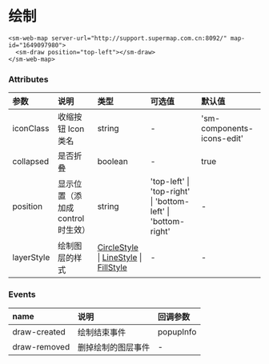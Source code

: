 # 绘制

<!-- <sm-iframe src="http://iclient.supermap.io/examples/mapboxgl/components_pan_vue.html"></sm-iframe> -->

```vue
<sm-web-map server-url="http://support.supermap.com.cn:8092/" map-id="1649097980">
  <sm-draw position="top-left"></sm-draw>
</sm-web-map>
```

### Attributes

| 参数       | 说明                                                                                                                                                    | 类型    | 可选值                                                       | 默认值                     |
| :--------- | :------------------------------------------------------------------------------------------------------------------------------------------------------ | :------ | :----------------------------------------------------------- | :------------------------- |
| iconClass  | 收缩按钮 Icon 类名                                                                                                                                      | string  | -                                                            | 'sm-components-icons-edit' |
| collapsed  | 是否折叠                                                                                                                                                | boolean | -                                                            | true                       |
| position   | 显示位置（添加成 control 时生效）                                                                                                                       | string  | 'top-left' \| 'top-right' \| 'bottom-left' \| 'bottom-right' | -                          |
| layerStyle | 绘制图层的样式 | [CircleStyle](/zh/api/common-types/common-types.md#circlestyle) \| [LineStyle](/zh/api/common-types/common-types.md#linestyle) \| [FillStyle](/zh/api/common-types/common-types.md#fillstyle)  | -                                                            | -                          |

### Events

| name              | 说明               | 回调参数  |
| :---------------- | :----------------- | :-------- |
| draw-created      | 绘制结束事件       | popupInfo |
| draw-removed | 删掉绘制的图层事件 | -         |
